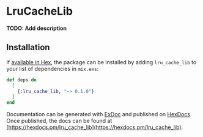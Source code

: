 # LruCacheLib

**TODO: Add description**

## Installation

If [available in Hex](https://hex.pm/docs/publish), the package can be installed
by adding `lru_cache_lib` to your list of dependencies in `mix.exs`:

```elixir
def deps do
  [
    {:lru_cache_lib, "~> 0.1.0"}
  ]
end
```

Documentation can be generated with [ExDoc](https://github.com/elixir-lang/ex_doc)
and published on [HexDocs](https://hexdocs.pm). Once published, the docs can
be found at [https://hexdocs.pm/lru_cache_lib](https://hexdocs.pm/lru_cache_lib).

